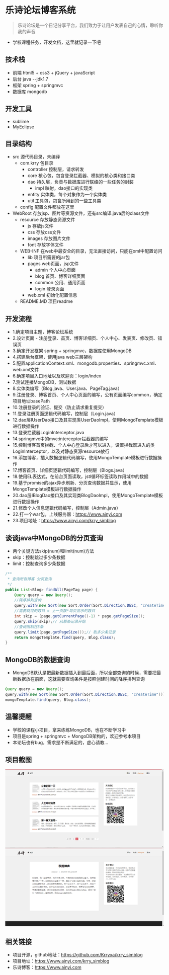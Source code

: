 
# 乐诗论坛博客系统
> 乐诗论坛是一个日记分享平台，我们致力于让用户发表自己的心情，聆听你我的声音
- 学校课程任务，开发文档，这里就记录一下吧


## 技术栈
- 前端 html5 + css3 + jQuery + javaScript
- 后台 java --jdk1.7
- 框架 spring + springmvc
- 数据库 mongodb

## 开发工具
- sublime
- MyEclipse

## 目录结构
* src	源代码目录，未编译
  * com.krry	包目录
    * controller	控制层，请求转发
    * core	核心包，包含登录拦截器、模拟的核心类和接口类
    * dao	持久层，负责与数据库进行联络的一些任务的封装
      * impl	映射，dao接口的实现类
    * entity	实体类，每个对象作为一个实体类
    * util		工具包，包含所用到的一些工具类
  * config	配置文件都放在这里
* WebRoot	存放jsp、图片等资源文件，还有src编译.java后的class文件
  * resource	存放静态资源文件
    * js	存放js文件
    * css	存放css文件
    * images	存放图片文件
    * font	存放字体文件
  * WEB-INF	在web中最安全的目录，无法直接访问，只能在xml中配置访问
    * lib	项目所需要的jar包
    * pages	web页面，jsp文件
       * admin	个人中心页面
       * blog	首页、博客详细页面
       * common	公用、通用页面
       * login	登录页面
    * web.xml	初始化配置信息
  * README.MD	项目readme

## 开发流程
- 1.确定项目主题，博客论坛系统
- 2.设计页面 - 注册登录、首页、博客详细页、个人中心、发表页、修改页、错误页
- 3.确定开发框架 spring + springmvc，数据库使用MongoDB
- 4.搭建后台框架，使用java web三层架构
- 5.配置applicationContext.xml、mongodb.properties、springmvc.xml、web.xml文件
- 6.确定项目入口地址以及欢迎页：<welcome-file>login/index</welcome-file>
- 7.测试连接MongoDB，测试数据
- 8.实体类编写（Blog.java、User.java、PageTag.java）
- 9.注册登录、博客首页、个人中心页面的编写，公有页面编写common，确定项目地址basePath
- 10.注册登录的验证、提交（防止请求重复提交）
- 11.登录注册页面逻辑代码编写，控制层（Login.java）
- 12.dao层IUserDao接口及其实现类UserDaoImpl，使用MongoTemplate模板进行数据操作
- 13.登录拦截器LoginInterceptor.java
- 14.springmvc中的mvc:interceptor拦截器的编写
- 15.控制博客首页拦截、个人中心登录后才可以进入，设置拦截器进入的类LoginInterceptor，以及对静态资源resource放行
- 16.添加博客，插入数据逻辑代码编写，使用MongoTemplate模板进行数据操作
- 17.博客首页、详细页逻辑代码编写，控制层（Blogs.java）
- 18.使用EL表达式，在前台页面读取，jstl循环标签读取作用域中的数据
- 19.基于promise的ajax异步刷新、分页查询数据并显示，使用MongoTemplate模板进行数据操作
- 20.dao层IBlogDao接口及其实现类BlogDaoImpl，使用MongoTemplate模板进行数据操作
- 21.修改个人信息逻辑代码编写，控制层（Admin.java）
- 22.打一个war包，上线服务器：https://www.ainyi.com
- 23.项目地址：https://www.ainyi.com/krry_simblog

## 谈谈java中MongoDB的分页查询
- 两个关键方法skip(num)和limit(num)方法
- skip：控制跳过多少条数据
- limit：控制查询多少条数据
```java
/**
 * 查询所有博客 分页查询
 */
public List<Blog> findAll(PageTag page) {
	Query query = new Query();
	//降序排列查询
	query.with(new Sort(new Sort.Order(Sort.Direction.DESC, "createTime")));
	//需要跳过的数目 = 上一页数*每页显示的数目
    int skip = (page.getCurrentPage()-1) * page.getPageSize();
    query.skip(skip);// 从那条记录开始
    //查询限制在5条
    query.limit(page.getPageSize());// 取多少条记录
    return mongoTemplate.find(query, Blog.class);
}
```

## MongoDB的数据查询
- MongoDB默认是把最新数据插入到最后面，所以全部查询的时候，需要把最新数据放在前面，这就需要查询条件是按照创建时间的降序排列查询
```java
Query query = new Query();
query.with(new Sort(new Sort.Order(Sort.Direction.DESC, "createTime")));
mongoTemplate.find(query, Blog.class);
```


## 温馨提醒
- 学校的课程小项目，拿来练练MongoDB，也在不断学习中
- 项目是spring + springmvc + MongoDB架构的，欢迎参考本项目
- 本论坛也有bug，需求是不断满足的，虚心请教...

## 项目截图
![](https://github.com/Krryxa/krry_simblog/blob/master/WebRoot/resource/images/cutImg/1.jpg)
![](https://github.com/Krryxa/krry_simblog/blob/master/WebRoot/resource/images/cutImg/2.jpg)


## 相关链接
- 项目开源，github地址：https://github.com/Krryxa/krry_simblog
- 项目地址：https://www.ainyi.com/krry_simblog
- 乐诗博客：https://www.ainyi.com



